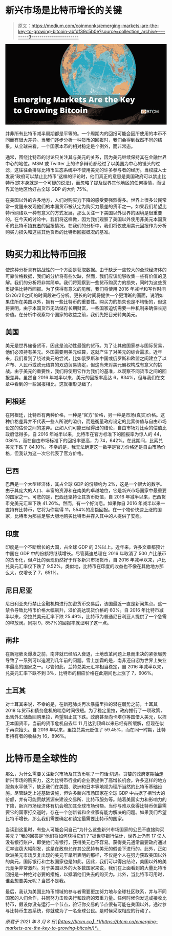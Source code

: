 # 新兴市场是比特币增长的关键

> 原文：<https://medium.com/coinmonks/emerging-markets-are-the-key-to-growing-bitcoin-abfdf39c5b0e?source=collection_archive---------9----------------------->

![](img/35f20ec9f5f790d5e5f2ef7ba9a8a5d5.png)

并非所有比特币减半周期都是平等的。一个周期内的回报可能会因所使用的本币不同而有很大差异。当我们逐步分析一种货币的回报时，我们会得到截然不同的结果。从全球来看，一个国家本币的相对稳定是个例外，而非常态。

通常，围绕比特币的讨论只关注其与美元的关系，因为美元继续保持其在金融世界中心的地位。MSM 或 Twitter 上的许多辩论都经过了以美国为中心的镜头的过滤，这往往会排除比特币生态系统中不使用美元的许多参与者的经历。当权威人士发表“政府可以禁止比特币”这样的评论时，他们真正的意思是美国政府可以禁止比特币(这本身就是一个可疑的说法)，而忽略了提及世界其他地区的任何事情，而世界其他地区恰好占全球 GDP 的大约 75%。

在美国以外的许多地方，人们对购买力下降的感受要强烈得多。世界上很多公民常常一觉醒来发现他们的本国货币被认定为购买力最差的货币之一。如果我们希望比特币网络以一种有意义的方式发展，那么关注一下美国以外世界的困境是很重要的。在今天的讨论中，我们将这样做，因为我们观察了美国以外使用非美元本国货币的比特币[持有者](https://en.wikipedia.org/wiki/Hodl)的回报情况。在我们的分析中，我们将仅使用美元回报作为分析购买力损失和这些其他货币的比特币回报概况的基准。

# 购买力和比特币回报

使这种分析具有挑战性的一个方面是获取数据。由于缺乏一些较大的全球经济体的可靠价格数据，我们的分析将有些欠缺，然而，我们应该能够收集一些有价值的见解。我们的分析将非常简单。我们将观察到一些货币购买力的损失，同时为这些货币提供比特币回报。为了获得有意义的见解，我们将使用 2016 年减半和写作时间(2/26/21)之间的时间段进行分析。更长的时间将提供一个更清晰的画面，说明如果住所在美国以外，拥有一些比特币的重要性。购买力的损失也是不均衡的，但这将表明，由于本国货币无法储存长期财富，一些国家迫切需要一种机制来确保长期价值。在分析中观察每个国家的收益之前，我们先把目光转向美元。

## **美国**

美元是世界储备货币，因此是流动性最强的货币。为了让其他国家参与国际贸易，他们必须持有美元。外国需要用美元结算，这就产生了对美元的综合需求。近年来，我们看到了绕过美元的尝试，比如俄罗斯和中国或俄罗斯和欧盟之间建立了以卢布、人民币或欧元结算的双边贸易协定，但这尚未对美元霸权构成有意义的挑战。由于美元的重要性，我们将使用它作为我们的基准，以观察不同货币之间的回报差异。虽然自 2016 年减半以来，美元的回报率高达 6，834%，但与我们在文章中看到的一些回报相比，这就相形见绌了。

## **阿根延**

在阿根廷，比特币有两种价格，一种是“官方”价格，另一种是市场(真实)价格。这种价格差异并不代表一些人所说的溢价，而是衡量政府设定的比索价值与自由市场设定的估价之间的差异。正如人们可能已经得出的结论，自由市场对比索的估值比政府低得多。自 2016 年减半以来，比特币在官方标准下的回报率为惊人的 44，036%，而在自由市场标准下的回报率更高，为 74，642%。在此期间，比索兑美元下跌了 84.10%。不幸的是，我无法确定这一数字是官方价格还是自由市场价格，但我认为这一次它代表了官方价格。

## **巴西**

巴西是一个大型经济体，其占全球 GDP 的份额约为 2%，这是一个很大的数字。由于其庞大的人口、丰富的资源和在南美的卓越地位，它是新兴市场国家中最重要的国家之一。可悲的是，巴西还坚持让其货币贬值，自 2016 年减半以来，巴西货币兑美元汇率下跌 41.26%。然而，有一个好消息。如果你自 2016 年减半以来一直持有比特币，它将为你赢得 11，554%的高额回报。在一个物价快速上涨的国家，比特币为那些足够大胆地购买比特币并存入其中的人提供了安慰。

## **印度**

印度是一个不断增长的大国，占全球 GDP 的 3%以上。近年来，许多文章都预计中国在 GDP 中的份额将继续增长。尽管莫迪总理在 2016 年取消了 500 卢比纸币的货币化，但卢比的表现仍然好于许多新兴市场货币，自 2016 年减半以来，卢比兑美元汇率仅下跌了 9.52%。类似地，比特币在印度的收益也不像在其他地方那么大，仅增长了 7，651%。

## **尼日尼亚**

尼日利亚央行禁止金融机构进行加密货币交易后，该国最近一直是新闻焦点。这一禁令导致比特币价格大幅飙升，溢价高达现货价格的 60%。自 2016 年比特币减半以来，奈拉兑美元汇率下跌 25.49%，比特币为普通尼日利亚人提供了一个急需的释放阀。同期 9，857%的回报率就证明了这一点。

## **南非**

在新冠肺炎爆发之前，南非就已经陷入衰退，土地改革问题上悬而未决的紧张局势导致了一系列可以追溯到几年前的问题。雪上加霜的是，南非还自诩为世界上失业率最高的国家之一。尽管如此，兰特兑美元汇率相当稳定，自 2016 年减半以来，兑美元汇率下跌不到 3%，比特币的相应价格在此期间也上涨了 7，606%。

## **土耳其**

对土耳其来说，不幸的是，在新冠肺炎再次暴露里拉的潜在弱势之前，土耳其 2018 年货币和债务危机的喘息时间很短。为了稳定里拉，政府推行了一项政策，出售外汇储备回购里拉，希望阻止其下跌。政府甚至向卡塔尔等国借入美元，以捍卫本国货币。当前的货币危机自去年 11 月达到顶峰以来已经有所缓解，但现在似乎再次抬头。自 2016 年以来，里拉兑美元贬值了 59.45%，而在同一时期，比特币持有者的收益为 16，896%。

# 比特币是全球性的

那么，为什么需要关注新兴市场及其货币呢？一句话:机遇。贪婪的政府定期抽走新兴市场的购买力，这为比特币行业的企业家提供了高增长机会。许多这样的地方服务水平低下，缺乏我们在美国、欧洲和日本等地视为理所当然的比特币基础设施。尽管缺乏上述基础设施，但许多新兴市场国家在全球 GDP 中占据了相当大的份额，并有可能贡献资源来建设交易所、比特币服务等。随着美国实力和影响力的下降，新兴市场经济体有机会增加其全球市场份额。当你与难以获得比特币但最需要它的国家打交道时，存在一个创新者和企业家有能力解决的问题。如果我们希望比特币增长，那么我们需要确定和锁定最需要比特币的国家。

当读到这里时，有些人可能会问自己“为什么这些新兴市场国家的公民不直接购买美元？”我的回答是“他们将如何获得它们？”据世界银行估计，世界上仍有 17 亿人没有银行账户，即使他们有银行，获得美元也不容易。获得美元通常需要政府通过汇率盗窃大幅削发，这是在政府允许其公民持有美元的假设下进行的。此外，正如欧洲美元市场反复出现的美元干旱所表明的那样，不仅是个人在努力获取美国以外的美元，国际银行和主权国家也是如此。因此，我们可以得出结论，美国以外的美元竞争非常激烈。对于美国以外的大多数国家来说，我们在上面看到的大量比特币回报是一种绝对必要的措施，以抵消他们失去的购买力。此外，当比特币可用时，谁会想要美元呢？当然不是我。

最后，我认为美国比特币领域的参与者需要更加努力地与全球社区联系，并与不同国家的人们合作，共同努力击败央行和政府的双重力量。任何时候你发送或接收比特币，假设你没有运行一个节点，验证你交易的节点很有可能在美国以外。通过参与比特币生态系统，你就成为了一名全球公民。是时候采取相应的行动了。

*原载于 2021 年 3 月 8 日*[*【https://btcm.co】*](https://btcm.co/emerging-markets-are-the-key-to-growing-bitcoin/)*。*